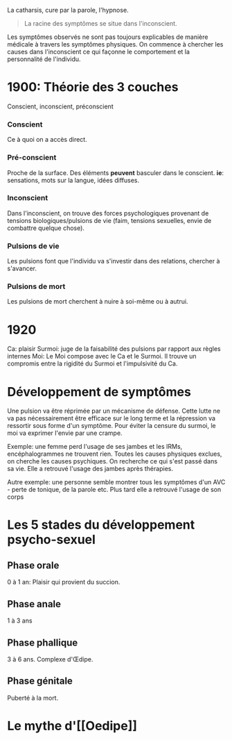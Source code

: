 La catharsis, cure par la parole, l'hypnose.

> La racine des symptômes se situe dans l'inconscient.

Les symptômes observés ne sont pas toujours explicables de manière médicale à travers les symptômes physiques. 
On commence à chercher les causes dans l'inconscient ce qui façonne le comportement et la personnalité de l'individu.


# 1900: Théorie des 3 couches
Conscient, inconscient, préconscient
### Conscient
Ce à quoi on a accès direct. 

### Pré-conscient
Proche de la surface. Des éléments **peuvent** basculer dans le conscient.
**ie**: sensations, mots sur la langue, idées diffuses.
### Inconscient
Dans l'inconscient, on trouve des forces psychologiques provenant de tensions biologiques/pulsions de vie (faim, tensions sexuelles, envie de combattre quelque chose).
### Pulsions de vie
Les pulsions font que l'individu va s'investir dans des relations, chercher à s'avancer.
### Pulsions de mort
Les pulsions de mort cherchent à nuire à soi-même ou à autrui.

# 1920

Ca: plaisir
Surmoi: juge de la faisabilité des pulsions par rapport aux règles internes
Moi: Le Moi compose avec le Ca et le Surmoi. Il trouve un compromis entre la rigidité du Surmoi et l'impulsivité du Ca.



# Développement de symptômes
Une pulsion va être réprimée par un mécanisme de défense. Cette lutte ne va pas nécessairement être efficace sur le long terme et la répression va ressortir sous forme d'un symptôme.
Pour éviter la censure du surmoi, le moi va exprimer l'envie par une crampe.

Exemple: une femme perd l'usage de ses jambes et les IRMs, encéphalogrammes ne trouvent rien. Toutes les causes physiques exclues, on cherche les causes psychiques. On recherche ce qui s'est passé dans sa vie. Elle a retrouvé l'usage des jambes après thérapies.

Autre exemple: une personne semble montrer tous les symptômes d'un AVC - perte de tonique, de la parole etc. Plus tard elle a retrouvé l'usage de son corps 



# Les 5 stades du développement psycho-sexuel

## Phase orale
0 à 1 an: Plaisir qui provient du succion.
## Phase anale 
1 à 3 ans
## Phase phallique
3 à 6 ans. 
Complexe d'Œdipe. 

## Phase génitale
Puberté à la mort.

# Le mythe d'[[Oedipe]]
